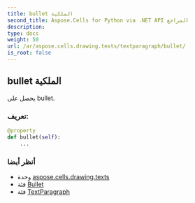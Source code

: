 ```yaml
---
title: bullet الملكية
second_title: Aspose.Cells for Python via .NET API المراجع
description:
type: docs
weight: 50
url: /ar/aspose.cells.drawing.texts/textparagraph/bullet/
is_root: false
---
```

##  bullet الملكية

يحصل على bullet.
###  تعريف:
```python
@property
def bullet(self):
    ...
```

###  أنظر أيضا
* وحدة [aspose.cells.drawing.texts](../../)
* فئة [Bullet](/cells/python-net/ar/aspose.cells.drawing.texts/bullet)
* فئة [TextParagraph](/cells/python-net/ar/aspose.cells.drawing.texts/textparagraph)
